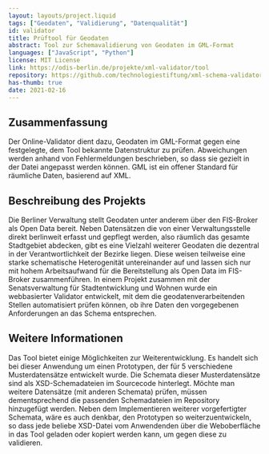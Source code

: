 ```yaml
---
layout: layouts/project.liquid
tags: ["Geodaten", "Validierung", "Datenqualität"]
id: validator
title: Prüftool für Geodaten
abstract: Tool zur Schemavalidierung von Geodaten im GML-Format
languages: ["JavaScript", "Python"]
license: MIT License
link: https://odis-berlin.de/projekte/xml-validator/tool
repository: https://github.com/technologiestiftung/xml-schema-validator-for-berlins-geodata
has-thumb: true
date: 2021-02-16
---
```


## Zusammenfassung

Der Online-Validator dient dazu, Geodaten im GML-Format gegen eine festgelegte, dem Tool bekannte Datenstruktur zu prüfen. Abweichungen werden anhand von Fehlermeldungen beschrieben, so dass sie gezielt in der Datei angepasst werden können. GML ist ein offener Standard für räumliche Daten, basierend auf XML.

## Beschreibung des Projekts

Die Berliner Verwaltung stellt Geodaten unter anderem über den FIS-Broker als Open Data bereit. Neben Datensätzen die von einer Verwaltungsstelle direkt berlinweit erfasst und gepflegt werden, also räumlich das gesamte Stadtgebiet abdecken, gibt es eine Vielzahl weiterer Geodaten die dezentral in der Verantwortlichkeit der Bezirke liegen. Diese weisen teilweise eine starke schematische Heterogenität untereinander auf und lassen sich nur mit hohem Arbeitsaufwand für die Bereitstellung als Open Data im FIS-Broker zusammenführen. In einem Projekt zusammen mit der Senatsverwaltung für Stadtentwicklung und Wohnen wurde ein webbasierter Validator entwickelt, mit dem die geodatenverarbeitenden Stellen automatisiert prüfen können, ob ihre Daten den vorgegebenen Anforderungen an das Schema entsprechen.

## Weitere Informationen

Das Tool bietet einige Möglichkeiten zur Weiterentwicklung. Es handelt sich bei dieser Anwendung um einen Prototypen, der für 5 verschiedene Musterdatensätze entwickelt wurde. Die Schemata dieser Musterdatensätze sind als XSD-Schemadateien im Sourcecode hinterlegt. Möchte man weitere Datensätze (mit anderen Schemata) prüfen, müssen dementsprechend die passenden Schemadateien im Repository hinzugefügt werden.
Neben dem Implementieren weiterer vorgefertigter Schemata, wäre es auch denkbar, den Prototypen so weiterzuentwickeln, so dass jede beliebe XSD-Datei vom Anwendenden über die Weboberfläche in das Tool geladen oder kopiert werden kann, um gegen diese zu validieren.
